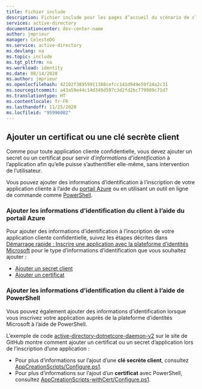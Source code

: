 ```yaml
---
title: Fichier include
description: Fichier include pour les pages d’accueil du scénario de client confidentiel (démon, application web, API web)
services: active-directory
documentationcenter: dev-center-name
author: jmprieur
manager: CelesteDG
ms.service: active-directory
ms.devlang: na
ms.topic: include
ms.tgt_pltfrm: na
ms.workload: identity
ms.date: 08/14/2020
ms.author: jmprieur
ms.openlocfilehash: 42102f38959911388cefcc141d949e59f24a2c31
ms.sourcegitcommit: a43a59e44c14d349d597c3d2fd2bc779989c71d7
ms.translationtype: HT
ms.contentlocale: fr-FR
ms.lasthandoff: 11/25/2020
ms.locfileid: "95996002"
---
```

## <a name="add-a-client-secret-or-certificate"></a>Ajouter un certificat ou une clé secrète client

Comme pour toute application cliente confidentielle, vous devez ajouter un secret ou un certificat pour servir d’*informations d’identification* à l’application afin qu’elle puisse s’authentifier elle-même, sans intervention de l’utilisateur.

Vous pouvez ajouter des informations d’identification à l’inscription de votre application cliente à l’aide du [portail Azure](#add-client-credentials-by-using-the-azure-portal) ou en utilisant un outil en ligne de commande comme [PowerShell](#add-client-credentials-by-using-powershell).

### <a name="add-client-credentials-by-using-the-azure-portal"></a>Ajouter les informations d’identification du client à l’aide du portail Azure

Pour ajouter des informations d’identification à l’inscription de votre application cliente confidentielle, suivez les étapes décrites dans [Démarrage rapide : Inscrire une application avec la plateforme d’identités Microsoft](../articles/active-directory/develop/quickstart-register-app.md) pour le type d’informations d’identification que vous souhaitez ajouter :

* [Ajouter un secret client](../articles/active-directory/develop/quickstart-register-app.md#add-a-client-secret)
* [Ajouter un certificat](../articles/active-directory/develop/quickstart-register-app.md#add-a-certificate)

### <a name="add-client-credentials-by-using-powershell"></a>Ajouter les informations d’identification du client à l’aide de PowerShell

Vous pouvez également ajouter des informations d’identification lorsque vous inscrivez votre application auprès de la plateforme d’identités Microsoft à l’aide de PowerShell.

L’exemple de code [active-directory-dotnetcore-daemon-v2](https://github.com/Azure-Samples/active-directory-dotnetcore-daemon-v2) sur le site de GitHub montre comment ajouter un certificat ou un secret d’application lors de l’inscription d’une application :

- Pour plus d’informations sur l’ajout d’une **clé secrète client**, consultez [AppCreationScripts/Configure.ps1](https://github.com/Azure-Samples/active-directory-dotnetcore-daemon-v2/blob/5199032b352a912e7cc0fce143f81664ba1a8c26/AppCreationScripts/Configure.ps1#L190).
- Pour plus d’informations sur l’ajout d’un **certificat** avec PowerShell, consultez [AppCreationScripts-withCert/Configure.ps1](https://github.com/Azure-Samples/active-directory-dotnetcore-daemon-v2/blob/5199032b352a912e7cc0fce143f81664ba1a8c26/AppCreationScripts-withCert/Configure.ps1#L162-L178).
